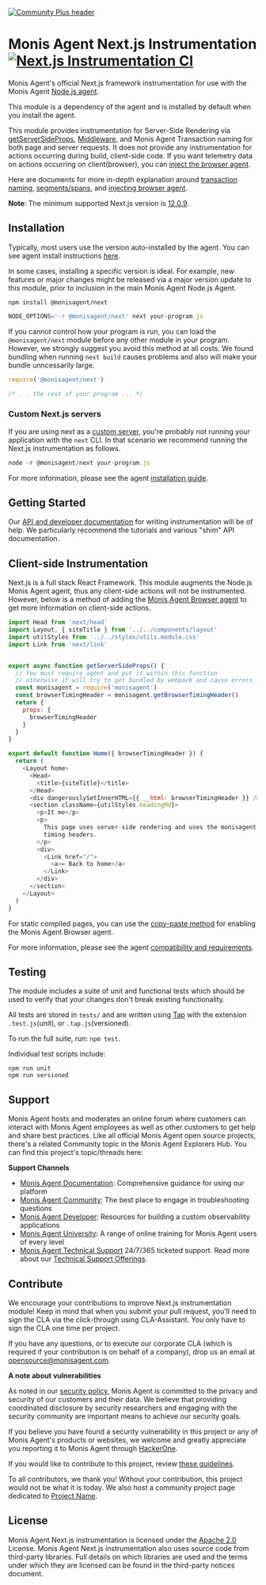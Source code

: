 [![Community Plus header](https://github.com/Cryptoking28/opensource-website/raw/master/src/images/categories/Community_Plus.png)](https://opensource.monisagent.com/oss-category/#community-plus)

# Monis Agent Next.js Instrumentation [![Next.js Instrumentation CI][1]][2]

Monis Agent's official Next.js framework instrumentation for use with the Monis Agent [Node.js agent](https://github.com/Cryptoking28/monisagent).

This module is a dependency of the agent and is installed by default when you install the agent.

This module provides instrumentation for Server-Side Rendering via [getServerSideProps](https://nextjs.org/docs/basic-features/data-fetching/get-server-side-props), [Middleware](https://nextjs.org/docs/middleware), and Monis Agent Transaction naming for both page and server requests. It does not provide any instrumentation for actions occurring during build, client-side code.  If you want telemetry data on actions occurring on client(browser), you can [inject the browser agent](./docs/inject-browser-agent.md).

Here are documents for more in-depth explanation around [transaction naming](./docs/transactions.md), [segments/spans](./docs/segments-and-spans.md), and [injecting browser agent](./docs/inject-browser-agent.md).

**Note**: The minimum supported Next.js version is [12.0.9](https://github.com/vercel/next.js/releases/tag/v12.0.9).

## Installation

Typically, most users use the version auto-installed by the agent. You can see agent install instructions [here](https://github.com/Cryptoking28/monisagent#installation-and-getting-started).

In some cases, installing a specific version is ideal. For example, new features or major changes might be released via a major version update to this module, prior to inclusion in the main Monis Agent Node.js Agent.

```
npm install @monisagent/next
```

```js
NODE_OPTIONS='-r @monisagent/next' next your-program.js
```


If you cannot control how your program is run, you can load the `@monisagent/next` module before any other module in your program. However, we strongly suggest you avoid this method at all costs.  We found bundling when running `next build` causes problems and also will make your bundle unncessarily large.

```js
require('@monisagent/next')

/* ... the rest of your program ... */
```

### Custom Next.js servers
If you are using next as a [custom server](https://nextjs.org/docs/advanced-features/custom-server), you're probably not running your application with the `next` CLI.  In that scenario we recommend running the Next.js instrumentation as follows.

```js
node -r @monisagent/next your-program.js
```

For more information, please see the agent [installation guide][3].

## Getting Started

Our [API and developer documentation](http://monisagent.github.io/node-monisagent/docs/) for writing instrumentation will be of help. We particularly recommend the tutorials and various "shim" API documentation.

## Client-side Instrumentation

Next.js is a full stack React Framework.  This module augments the Node.js Monis Agent agent, thus any client-side actions will not be instrumented. However, below is a method of adding the [Monis Agent Browser agent](https://docs.monisagent.com/docs/browser/browser-monitoring/getting-started/introduction-browser-monitoring/) to get more information on client-side actions.

```js
import Head from 'next/head'
import Layout, { siteTitle } from '../../components/layout'
import utilStyles from '../../styles/utils.module.css'
import Link from 'next/link'


export async function getServerSideProps() {
  // You must require agent and put it within this function
  // otherwise it will try to get bundled by webpack and cause errors.
  const monisagent = require('monisagent')
  const browserTimingHeader = monisagent.getBrowserTimingHeader()
  return {
    props: {
      browserTimingHeader
    }
  }
}

export default function Home({ browserTimingHeader }) {
  return (
    <Layout home>
      <Head>
        <title>{siteTitle}</title>
      </Head>
      <div dangerouslySetInnerHTML={{ __html: browserTimingHeader }} />
      <section className={utilStyles.headingMd}>
        <p>It me</p>
        <p>
          This page uses server-side rendering and uses the monisagent API to inject
          timing headers.
        </p>
        <div>
          <Link href="/">
            <a>← Back to home</a>
          </Link>
        </div>
      </section>
    </Layout>
  )
}
```

For static compiled pages, you can use the [copy-paste method](https://docs.monisagent.com/docs/browser/browser-monitoring/installation/install-browser-monitoring-agent/#copy-paste-app) for enabling the Monis Agent Browser agent.

For more information, please see the agent [compatibility and requirements][4].

## Testing

The module includes a suite of unit and functional tests which should be used to
verify that your changes don't break existing functionality.

All tests are stored in `tests/` and are written using
[Tap](https://www.npmjs.com/package/tap) with the extension `.test.js`(unit), or `.tap.js`(versioned).

To run the full suite, run: `npm test`.

Individual test scripts include:

```
npm run unit
npm run versioned
```

## Support

Monis Agent hosts and moderates an online forum where customers can interact with Monis Agent employees as well as other customers to get help and share best practices. Like all official Monis Agent open source projects, there's a related Community topic in the Monis Agent Explorers Hub. You can find this project's topic/threads here:

**Support Channels**

* [Monis Agent Documentation](https://docs.monisagent.com/docs/agents/nodejs-agent/getting-started/introduction-monis-agent-nodejs): Comprehensive guidance for using our platform
* [Monis Agent Community](https://discuss.monisagent.com/tags/c/telemetry-data-platform/agents/nodeagent): The best place to engage in troubleshooting questions
* [Monis Agent Developer](https://developer.monisagent.com/): Resources for building a custom observability applications
* [Monis Agent University](https://learn.monisagent.com/): A range of online training for Monis Agent users of every level
* [Monis Agent Technical Support](https://support.monisagent.com/) 24/7/365 ticketed support. Read more about our [Technical Support Offerings](https://docs.monisagent.com/docs/licenses/license-information/general-usage-licenses/support-plan).

## Contribute

We encourage your contributions to improve Next.js instrumentation module! Keep in mind that when you submit your pull request, you'll need to sign the CLA via the click-through using CLA-Assistant. You only have to sign the CLA one time per project.

If you have any questions, or to execute our corporate CLA (which is required if your contribution is on behalf of a company), drop us an email at opensource@monisagent.com.

**A note about vulnerabilities**

As noted in our [security policy](../../security/policy), Monis Agent is committed to the privacy and security of our customers and their data. We believe that providing coordinated disclosure by security researchers and engaging with the security community are important means to achieve our security goals.

If you believe you have found a security vulnerability in this project or any of Monis Agent's products or websites, we welcome and greatly appreciate you reporting it to Monis Agent through [HackerOne](https://hackerone.com/monisagent).

If you would like to contribute to this project, review [these guidelines](./CONTRIBUTING.md).

To all contributors, we thank you!  Without your contribution, this project would not be what it is today.  We also host a community project page dedicated to [Project Name](<LINK TO https://opensource.monisagent.com/projects/... PAGE>).

## License
Monis Agent Next.js instrumentation is licensed under the [Apache 2.0](http://apache.org/licenses/LICENSE-2.0.txt) License.
Monis Agent Next.js instrumentation also uses source code from third-party libraries. Full details on which libraries are used and the terms under which they are licensed can be found in the third-party notices document.

[1]: https://github.com/Cryptoking28/monisagent-node-nextjs/workflows/Next.js%20Instrumentation%20CI/badge.svg
[2]: https://github.com/Cryptoking28/monisagent-nextjs/actions
[3]: https://docs.monisagent.com/docs/agents/nodejs-agent/installation-configuration/install-nodejs-agent
[4]: https://docs.monisagent.com/docs/agents/nodejs-agent/getting-started/compatibility-requirements-nodejs-agent
